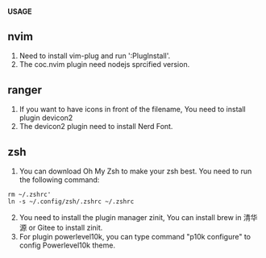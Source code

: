 #### USAGE

## nvim
1. Need to install vim-plug and run ':PlugInstall'. 
2. The coc.nvim plugin need nodejs sprcified version. 

## ranger
1. If you want to have icons in front of the filename, You need to install plugin devicon2
2. The devicon2 plugin need to install Nerd Font. 

## zsh
1. You can download Oh My Zsh to make your zsh best. 
You need to run the following command: 
```
rm ~/.zshrc'
ln -s ~/.config/zsh/.zshrc ~/.zshrc
```
2. You need to install the plugin manager zinit, 
   You can install brew in 清华源 or Gitee to install zinit. 
3. For plugin powerlevel10k, you can type command "p10k configure" to config Powerlevel10k theme. 

